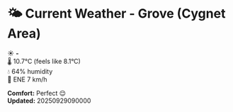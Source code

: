 # 🌤️ Current Weather - Grove (Cygnet Area)

☀️ **-**  
🌡️ 10.7°C (feels like 8.1°C)  
💧 64% humidity  
💨 ENE 7 km/h  

**Comfort:** Perfect 😌  
**Updated:** 20250929090000
